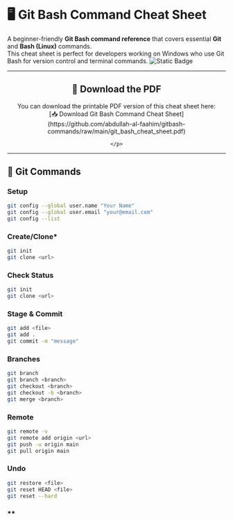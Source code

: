 # 🖥️ Git Bash Command Cheat Sheet

A beginner-friendly **Git Bash command reference** that covers essential **Git** and **Bash (Linux)** commands.  
This cheat sheet is perfect for developers working on Windows who use Git Bash for version control and terminal commands.
![Static Badge](https://img.shields.io/badge/Download--Cheat--Sheet)


---

<div align="center">
	<h2 align="center">📄 Download the PDF</h2>
	<p align="center">
    	You can download the printable PDF version of this cheat sheet here:  <br>
[📥 Download Git Bash Command Cheat Sheet](https://github.com/abdullah-al-faahim/gitbash-commands/raw/main/git_bash_cheat_sheet.pdf)<br>

  	</p>
</div>


---

## 📌 Git Commands

### **Setup**
```bash
git config --global user.name "Your Name"
git config --global user.email "your@email.com"
git config --list
```

### **Create/Clone***
```bash
git init
git clone <url>
```

### **Check Status**
```bash
git init
git clone <url>
```

### **Stage & Commit**
```bash
git add <file>
git add .
git commit -m "message"
```

### **Branches**
```bash
git branch
git branch <branch>
git checkout <branch>
git checkout -b <branch>
git merge <branch>
```

### **Remote**
```bash
git remote -v
git remote add origin <url>
git push -u origin main
git pull origin main
```

### **Undo**
```bash
git restore <file>
git reset HEAD <file>
git reset --hard
```

### **
